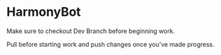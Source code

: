 # HarmonyBot
 Make sure to checkout Dev Branch before beginning work.
 
Pull before starting work and push changes once you've made progress.
